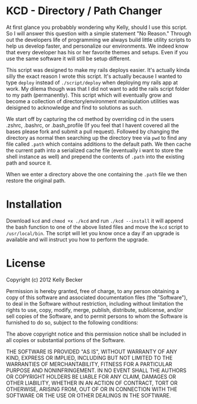 KCD - Directory / Path Changer
==============================
At first glance you probabbly wondering why Kelly, should I use this script. So I will answer this question with a simple statement "No Reason." Through out the developers life of programming we always build little utility scripts to help us develop faster, and personalize our environments. We indeed know that every developer has his or her favorite themes and setups. Even if you use the same software it will still be setup different.

This script was designed to make my rails deploys easier. It's actually kinda silly the exact reason I wrote this script. It's actually because I wanted to type `deploy` instead of `./script/deploy` when deploying my rails app at work. My dilema though was that I did not want to add the rails script folder to my path (permanently). This script which will eventually grow and become a collection of directory/environment manipulation utilities was deisigned to acknowledge and find to solutions as such.

We start off by capturing the cd method by overriding cd in the users .zshrc, .bashrc, or .bash_profile (If you feel that I havent covered all the bases please fork and submit a pull request). Followed by changing the directory as normal then searching up the directory tree via `pwd` to find any file called `.path` which contains additions to the default path. We then cache the current path into a serialized cache file (eventually i want to store the shell instance as well) and prepend the contents of `.path` into the existing path and source it.

When we enter a directory above the one containing the `.path` file we then restore the original path.

Installation
============
Download `kcd` and `chmod +x ./kcd` and run `./kcd --install` it will append the bash function to one of the above listed files and move the `kcd` script to `/usr/local/bin`. The script will let you know once a day if an upgrade is available and will instruct you how to perform the upgrade.

License
=======
Copyright (c) 2012 Kelly Becker

Permission is hereby granted, free of charge, to any person obtaining
a copy of this software and associated documentation files (the
"Software"), to deal in the Software without restriction, including
without limitation the rights to use, copy, modify, merge, publish,
distribute, sublicense, and/or sell copies of the Software, and to
permit persons to whom the Software is furnished to do so, subject to
the following conditions:

The above copyright notice and this permission notice shall be
included in all copies or substantial portions of the Software.

THE SOFTWARE IS PROVIDED "AS IS", WITHOUT WARRANTY OF ANY KIND,
EXPRESS OR IMPLIED, INCLUDING BUT NOT LIMITED TO THE WARRANTIES OF
MERCHANTABILITY, FITNESS FOR A PARTICULAR PURPOSE AND
NONINFRINGEMENT. IN NO EVENT SHALL THE AUTHORS OR COPYRIGHT HOLDERS BE
LIABLE FOR ANY CLAIM, DAMAGES OR OTHER LIABILITY, WHETHER IN AN ACTION
OF CONTRACT, TORT OR OTHERWISE, ARISING FROM, OUT OF OR IN CONNECTION
WITH THE SOFTWARE OR THE USE OR OTHER DEALINGS IN THE SOFTWARE.